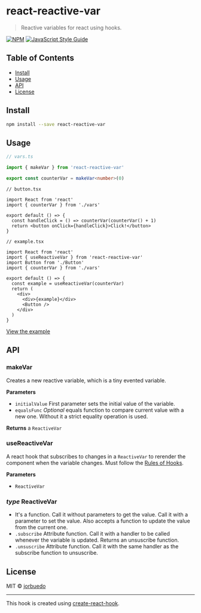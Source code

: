 # react-reactive-var

> Reactive variables for react using hooks.

[![NPM](https://img.shields.io/npm/v/react-reactive-var.svg)](https://www.npmjs.com/package/react-reactive-var) [![JavaScript Style Guide](https://img.shields.io/badge/code_style-standard-brightgreen.svg)](https://standardjs.com)

## Table of Contents

- [Install](#install)
- [Usage](#usage)
- [API](#api)
- [License](#license)

## Install

```bash
npm install --save react-reactive-var
```

## Usage

```ts
// vars.ts

import { makeVar } from 'react-reactive-var'

export const counterVar = makeVar<number>(0)
```

```tsx
// button.tsx

import React from 'react'
import { counterVar } from './vars'

export default () => {
  const handleClick = () => counterVar(counterVar() + 1)
  return <button onClick={handleClick}>Click!</button>
}
```

```tsx
// example.tsx

import React from 'react'
import { useReactiveVar } from 'react-reactive-var'
import Button from './Button'
import { counterVar } from './vars'

export default () => {
  const example = useReactiveVar(counterVar)
  return (
    <div>
      <div>{example}</div>
      <Button />
    </div>
  )
}
```

[View the example](https://jorbuedo.github.io/react-reactive-var/)

## API

### makeVar

Creates a new reactive variable, which is a tiny evented variable.

**Parameters**

- `initialValue` First parameter sets the initial value of the variable.
- `equalsFunc` *Optional* equals function to compare current value with a new one. Without it a strict equality operation is used.

**Returns** a `ReactiveVar`
### useReactiveVar

A react hook that subscribes to changes in a `ReactiveVar` to rerender the component when the variable changes. Must follow the [Rules of Hooks](https://reactjs.org/docs/hooks-rules.html).

**Parameters**

- `ReactiveVar`

### *type* ReactiveVar
 - It's a function. Call it without parameters to get the value. Call it with a parameter to set the value. Also accepts a function to update the value from the current one.
 - `.subscribe` Attribute function. Call it with a handler to be called whenever the variable is updated. Returns an unsuscribe function.
 - `.unsuscribe` Attribute function. Call it with the same handler as the subscribe function to unsuscribe.

## License

MIT © [jorbuedo](https://github.com/jorbuedo)

---

This hook is created using [create-react-hook](https://github.com/hermanya/create-react-hook).
